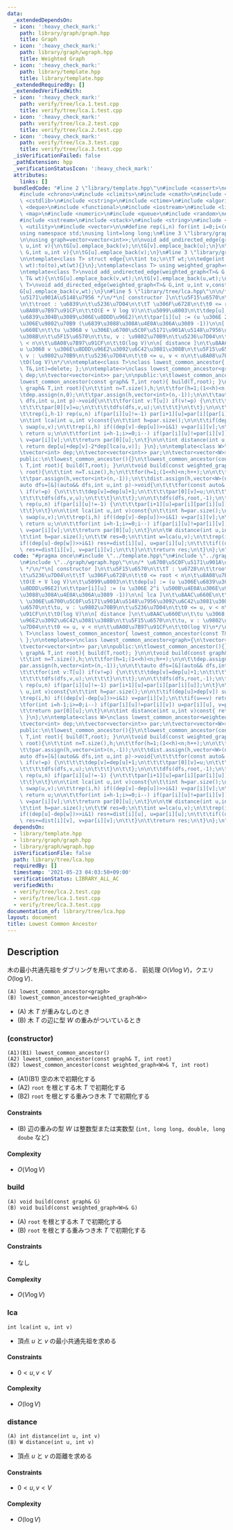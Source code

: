 ```yaml
---
data:
  _extendedDependsOn:
  - icon: ':heavy_check_mark:'
    path: library/graph/graph.hpp
    title: Graph
  - icon: ':heavy_check_mark:'
    path: library/graph/wgraph.hpp
    title: Weighted Graph
  - icon: ':heavy_check_mark:'
    path: library/template.hpp
    title: library/template.hpp
  _extendedRequiredBy: []
  _extendedVerifiedWith:
  - icon: ':heavy_check_mark:'
    path: verify/tree/lca.1.test.cpp
    title: verify/tree/lca.1.test.cpp
  - icon: ':heavy_check_mark:'
    path: verify/tree/lca.2.test.cpp
    title: verify/tree/lca.2.test.cpp
  - icon: ':heavy_check_mark:'
    path: verify/tree/lca.3.test.cpp
    title: verify/tree/lca.3.test.cpp
  _isVerificationFailed: false
  _pathExtension: hpp
  _verificationStatusIcon: ':heavy_check_mark:'
  attributes:
    links: []
  bundledCode: "#line 2 \"library/template.hpp\"\n#include <cassert>\n#include <cctype>\n\
    #include <chrono>\n#include <climits>\n#include <cmath>\n#include <cstdio>\n#include\
    \ <cstdlib>\n#include <cstring>\n#include <ctime>\n#include <algorithm>\n#include\
    \ <deque>\n#include <functional>\n#include <iostream>\n#include <limits>\n#include\
    \ <map>\n#include <numeric>\n#include <queue>\n#include <random>\n#include <set>\n\
    #include <sstream>\n#include <stack>\n#include <string>\n#include <tuple>\n#include\
    \ <utility>\n#include <vector>\n\n#define rep(i,n) for(int i=0;i<(n);i++)\n\n\
    using namespace std;\nusing lint=long long;\n#line 3 \"library/graph/graph.hpp\"\
    \n\nusing graph=vector<vector<int>>;\n\nvoid add_undirected_edge(graph& G,int\
    \ u,int v){\n\tG[u].emplace_back(v);\n\tG[v].emplace_back(u);\n}\n\nvoid add_directed_edge(graph&\
    \ G,int u,int v){\n\tG[u].emplace_back(v);\n}\n#line 3 \"library/graph/wgraph.hpp\"\
    \n\ntemplate<class T> struct edge{\n\tint to;\n\tT wt;\n\tedge(int to,const T&\
    \ wt):to(to),wt(wt){}\n};\ntemplate<class T> using weighted_graph=vector<vector<edge<T>>>;\n\
    \ntemplate<class T>\nvoid add_undirected_edge(weighted_graph<T>& G,int u,int v,const\
    \ T& wt){\n\tG[u].emplace_back(v,wt);\n\tG[v].emplace_back(u,wt);\n}\n\ntemplate<class\
    \ T>\nvoid add_directed_edge(weighted_graph<T>& G,int u,int v,const T& wt){\n\t\
    G[u].emplace_back(v,wt);\n}\n#line 5 \"library/tree/lca.hpp\"\n\n/* \u6700\u5C0F\
    \u5171\u901A\u5148\u7956 */\n/*\n[ constructor ]\n\t\u5F15\u6570\n\t\tT : \u6728\
    \n\t\troot : \u6839\n\t\u5236\u7D04\n\t\tT \u306F\u6728\n\t\t0 <= root < n\n\t\
    \u8A08\u7B97\u91CF\n\t\tO(E + V log V)\n\t\u5099\u8003\n\t\tdep[u] := (u \u306E\
    \u6839\u304B\u3089\u306E\u8DDD\u96E2)\n\t\tpar[i][u] := (u \u306E 2^i \u500B\u4E0A\
    \u306E\u9802\u70B9 (\u6839\u3088\u308A\u4E0A\u306A\u3089 -1))\n\n[ lca ]\n\t\u8AAC\
    \u660E\n\t\tu \u3068 v \u306E\u6700\u5C0F\u5171\u901A\u5148\u7956\u3092\u6C42\u3081\
    \u308B\n\t\u5F15\u6570\n\t\tu, v : \u9802\u70B9\n\t\u5236\u7D04\n\t\t0 <= u, v\
    \ < n\n\t\u8A08\u7B97\u91CF\n\t\tO(log V)\n\n[ distance ]\n\t\u8AAC\u660E\n\t\t\
    u \u3068 v \u306E\u8DDD\u96E2\u3092\u6C42\u3081\u308B\n\t\u5F15\u6570\n\t\tu,\
    \ v : \u9802\u70B9\n\t\u5236\u7D04\n\t\t0 <= u, v < n\n\t\u8A08\u7B97\u91CF\n\t\
    \tO(log V)\n*/\n\ntemplate<class T>\nclass lowest_common_ancestor{ lowest_common_ancestor(const\
    \ T&,int)=delete; };\n\ntemplate<>\nclass lowest_common_ancestor<graph>{\n\tvector<int>\
    \ dep;\n\tvector<vector<int>> par;\n\npublic:\n\tlowest_common_ancestor(){}\n\t\
    lowest_common_ancestor(const graph& T,int root){ build(T,root); }\n\n\tvoid build(const\
    \ graph& T,int root){\n\t\tint n=T.size(),h;\n\t\tfor(h=1;(1<<h)<n;h++);\n\n\t\
    \tdep.assign(n,0);\n\t\tpar.assign(h,vector<int>(n,-1));\n\n\t\tauto dfs=[&](auto&&\
    \ dfs,int u,int p)->void{\n\t\t\tfor(int v:T[u]) if(v!=p) {\n\t\t\t\tdep[v]=dep[u]+1;\n\
    \t\t\t\tpar[0][v]=u;\n\t\t\t\tdfs(dfs,v,u);\n\t\t\t}\n\t\t};\n\n\t\tdfs(dfs,root,-1);\n\
    \t\trep(i,h-1) rep(u,n) if(par[i][u]!=-1) par[i+1][u]=par[i][par[i][u]];\n\t}\n\
    \n\tint lca(int u,int v)const{\n\t\tint h=par.size();\n\n\t\tif(dep[u]>dep[v])\
    \ swap(u,v);\n\t\trep(i,h) if((dep[v]-dep[u])>>i&1) v=par[i][v];\n\t\tif(u==v)\
    \ return u;\n\n\t\tfor(int i=h-1;i>=0;i--) if(par[i][u]!=par[i][v]) u=par[i][u],\
    \ v=par[i][v];\n\t\treturn par[0][u];\n\t}\n\n\tint distance(int u,int v)const{\
    \ return dep[u]+dep[v]-2*dep[lca(u,v)]; }\n};\n\ntemplate<class W>\nclass lowest_common_ancestor<weighted_graph<W>>{\n\
    \tvector<int> dep;\n\tvector<vector<int>> par;\n\tvector<vector<W>> dist;\n\n\
    public:\n\tlowest_common_ancestor(){}\n\tlowest_common_ancestor(const weighted_graph<W>&\
    \ T,int root){ build(T,root); }\n\n\tvoid build(const weighted_graph<W>& T,int\
    \ root){\n\t\tint n=T.size(),h;\n\t\tfor(h=1;(1<<h)<n;h++);\n\n\t\tdep.assign(n,0);\n\
    \t\tpar.assign(h,vector<int>(n,-1));\n\t\tdist.assign(h,vector<W>(n));\n\n\t\t\
    auto dfs=[&](auto&& dfs,int u,int p)->void{\n\t\t\tfor(const auto& [v,wt]:T[u])\
    \ if(v!=p) {\n\t\t\t\tdep[v]=dep[u]+1;\n\t\t\t\tpar[0][v]=u;\n\t\t\t\tdist[0][v]=wt;\n\
    \t\t\t\tdfs(dfs,v,u);\n\t\t\t}\n\t\t};\n\n\t\tdfs(dfs,root,-1);\n\t\trep(i,h-1)\
    \ rep(u,n) if(par[i][u]!=-1) {\n\t\t\tpar[i+1][u]=par[i][par[i][u]];\n\t\t\tdist[i+1][u]=dist[i][u]+dist[i][par[i][u]];\n\
    \t\t}\n\t}\n\n\tint lca(int u,int v)const{\n\t\tint h=par.size();\n\n\t\tif(dep[u]>dep[v])\
    \ swap(u,v);\n\t\trep(i,h) if((dep[v]-dep[u])>>i&1) v=par[i][v];\n\t\tif(u==v)\
    \ return u;\n\n\t\tfor(int i=h-1;i>=0;i--) if(par[i][u]!=par[i][v]) u=par[i][u],\
    \ v=par[i][v];\n\t\treturn par[0][u];\n\t}\n\n\tW distance(int u,int v)const{\n\
    \t\tint h=par.size();\n\t\tW res=0;\n\t\tint w=lca(u,v);\n\t\trep(i,h){\n\t\t\t\
    if((dep[u]-dep[w])>>i&1) res+=dist[i][u], u=par[i][u];\n\t\t\tif((dep[v]-dep[w])>>i&1)\
    \ res+=dist[i][v], v=par[i][v];\n\t\t}\n\t\treturn res;\n\t}\n};\n"
  code: "#pragma once\n#include \"../template.hpp\"\n#include \"../graph/graph.hpp\"\
    \n#include \"../graph/wgraph.hpp\"\n\n/* \u6700\u5C0F\u5171\u901A\u5148\u7956\
    \ */\n/*\n[ constructor ]\n\t\u5F15\u6570\n\t\tT : \u6728\n\t\troot : \u6839\n\
    \t\u5236\u7D04\n\t\tT \u306F\u6728\n\t\t0 <= root < n\n\t\u8A08\u7B97\u91CF\n\t\
    \tO(E + V log V)\n\t\u5099\u8003\n\t\tdep[u] := (u \u306E\u6839\u304B\u3089\u306E\
    \u8DDD\u96E2)\n\t\tpar[i][u] := (u \u306E 2^i \u500B\u4E0A\u306E\u9802\u70B9 (\u6839\
    \u3088\u308A\u4E0A\u306A\u3089 -1))\n\n[ lca ]\n\t\u8AAC\u660E\n\t\tu \u3068 v\
    \ \u306E\u6700\u5C0F\u5171\u901A\u5148\u7956\u3092\u6C42\u3081\u308B\n\t\u5F15\
    \u6570\n\t\tu, v : \u9802\u70B9\n\t\u5236\u7D04\n\t\t0 <= u, v < n\n\t\u8A08\u7B97\
    \u91CF\n\t\tO(log V)\n\n[ distance ]\n\t\u8AAC\u660E\n\t\tu \u3068 v \u306E\u8DDD\
    \u96E2\u3092\u6C42\u3081\u308B\n\t\u5F15\u6570\n\t\tu, v : \u9802\u70B9\n\t\u5236\
    \u7D04\n\t\t0 <= u, v < n\n\t\u8A08\u7B97\u91CF\n\t\tO(log V)\n*/\n\ntemplate<class\
    \ T>\nclass lowest_common_ancestor{ lowest_common_ancestor(const T&,int)=delete;\
    \ };\n\ntemplate<>\nclass lowest_common_ancestor<graph>{\n\tvector<int> dep;\n\
    \tvector<vector<int>> par;\n\npublic:\n\tlowest_common_ancestor(){}\n\tlowest_common_ancestor(const\
    \ graph& T,int root){ build(T,root); }\n\n\tvoid build(const graph& T,int root){\n\
    \t\tint n=T.size(),h;\n\t\tfor(h=1;(1<<h)<n;h++);\n\n\t\tdep.assign(n,0);\n\t\t\
    par.assign(h,vector<int>(n,-1));\n\n\t\tauto dfs=[&](auto&& dfs,int u,int p)->void{\n\
    \t\t\tfor(int v:T[u]) if(v!=p) {\n\t\t\t\tdep[v]=dep[u]+1;\n\t\t\t\tpar[0][v]=u;\n\
    \t\t\t\tdfs(dfs,v,u);\n\t\t\t}\n\t\t};\n\n\t\tdfs(dfs,root,-1);\n\t\trep(i,h-1)\
    \ rep(u,n) if(par[i][u]!=-1) par[i+1][u]=par[i][par[i][u]];\n\t}\n\n\tint lca(int\
    \ u,int v)const{\n\t\tint h=par.size();\n\n\t\tif(dep[u]>dep[v]) swap(u,v);\n\t\
    \trep(i,h) if((dep[v]-dep[u])>>i&1) v=par[i][v];\n\t\tif(u==v) return u;\n\n\t\
    \tfor(int i=h-1;i>=0;i--) if(par[i][u]!=par[i][v]) u=par[i][u], v=par[i][v];\n\
    \t\treturn par[0][u];\n\t}\n\n\tint distance(int u,int v)const{ return dep[u]+dep[v]-2*dep[lca(u,v)];\
    \ }\n};\n\ntemplate<class W>\nclass lowest_common_ancestor<weighted_graph<W>>{\n\
    \tvector<int> dep;\n\tvector<vector<int>> par;\n\tvector<vector<W>> dist;\n\n\
    public:\n\tlowest_common_ancestor(){}\n\tlowest_common_ancestor(const weighted_graph<W>&\
    \ T,int root){ build(T,root); }\n\n\tvoid build(const weighted_graph<W>& T,int\
    \ root){\n\t\tint n=T.size(),h;\n\t\tfor(h=1;(1<<h)<n;h++);\n\n\t\tdep.assign(n,0);\n\
    \t\tpar.assign(h,vector<int>(n,-1));\n\t\tdist.assign(h,vector<W>(n));\n\n\t\t\
    auto dfs=[&](auto&& dfs,int u,int p)->void{\n\t\t\tfor(const auto& [v,wt]:T[u])\
    \ if(v!=p) {\n\t\t\t\tdep[v]=dep[u]+1;\n\t\t\t\tpar[0][v]=u;\n\t\t\t\tdist[0][v]=wt;\n\
    \t\t\t\tdfs(dfs,v,u);\n\t\t\t}\n\t\t};\n\n\t\tdfs(dfs,root,-1);\n\t\trep(i,h-1)\
    \ rep(u,n) if(par[i][u]!=-1) {\n\t\t\tpar[i+1][u]=par[i][par[i][u]];\n\t\t\tdist[i+1][u]=dist[i][u]+dist[i][par[i][u]];\n\
    \t\t}\n\t}\n\n\tint lca(int u,int v)const{\n\t\tint h=par.size();\n\n\t\tif(dep[u]>dep[v])\
    \ swap(u,v);\n\t\trep(i,h) if((dep[v]-dep[u])>>i&1) v=par[i][v];\n\t\tif(u==v)\
    \ return u;\n\n\t\tfor(int i=h-1;i>=0;i--) if(par[i][u]!=par[i][v]) u=par[i][u],\
    \ v=par[i][v];\n\t\treturn par[0][u];\n\t}\n\n\tW distance(int u,int v)const{\n\
    \t\tint h=par.size();\n\t\tW res=0;\n\t\tint w=lca(u,v);\n\t\trep(i,h){\n\t\t\t\
    if((dep[u]-dep[w])>>i&1) res+=dist[i][u], u=par[i][u];\n\t\t\tif((dep[v]-dep[w])>>i&1)\
    \ res+=dist[i][v], v=par[i][v];\n\t\t}\n\t\treturn res;\n\t}\n};\n"
  dependsOn:
  - library/template.hpp
  - library/graph/graph.hpp
  - library/graph/wgraph.hpp
  isVerificationFile: false
  path: library/tree/lca.hpp
  requiredBy: []
  timestamp: '2021-05-23 04:03:50+09:00'
  verificationStatus: LIBRARY_ALL_AC
  verifiedWith:
  - verify/tree/lca.2.test.cpp
  - verify/tree/lca.1.test.cpp
  - verify/tree/lca.3.test.cpp
documentation_of: library/tree/lca.hpp
layout: document
title: Lowest Common Ancestor
---
```


## Description
木の最小共通先祖をダブリングを用いて求める．
前処理 $O(V\log V)$，クエリ $O(\log V)$．
```
(A) lowest_common_ancestor<graph>
(B) lowest_common_ancestor<weighted_graph<W>>
```
- (A) 木 $T$ が重みなしのとき
- (B) 木 $T$ の辺に型 $W$ の重みがついているとき

### (constructor)
```
(A1)(B1) lowest_common_ancestor()
(A2) lowest_common_ancestor(const graph& T, int root)
(B2) lowest_common_ancestor(const weighted_graph<W>& T, int root)
```
- (A1)(B1) 空の木で初期化する
- (A2) ``root`` を根とする木 $T$ で初期化する
- (B2) ``root`` を根とする重みつき木 $T$ で初期化する

#### Constraints
- (B) 辺の重みの型 $W$ は整数型または実数型 (``int, long long, double, long doube`` など)

#### Complexity
- $O(V\log V)$

### build
```
(A) void build(const graph& G)
(B) void build(const weighted_graph<W>& G)
```
- (A) ``root`` を根とする木 $T$ で初期化する
- (B) ``root`` を根とする重みつき木 $T$ で初期化する

#### Constraints
- なし

#### Complexity
- $O(V\log V)$

### lca
```
int lca(int u, int v)
```
- 頂点 $u$ と $v$ の最小共通先祖を求める

#### Constraints
- $0\lt u,v\lt V$

#### Complexity
- $O(\log V)$

### distance
```
(A) int distance(int u, int v)
(B) W distance(int u, int v)
```
- 頂点 $u$ と $v$ の距離を求める

#### Constraints
- $0\lt u,v\lt V$

#### Complexity
- $O(\log V)$
